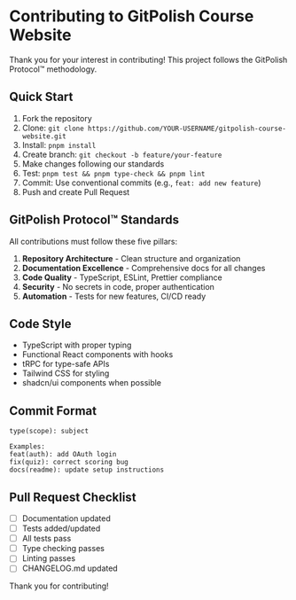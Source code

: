 # Contributing to GitPolish Course Website

Thank you for your interest in contributing! This project follows the GitPolish Protocol™ methodology.

## Quick Start

1. Fork the repository
2. Clone: `git clone https://github.com/YOUR-USERNAME/gitpolish-course-website.git`
3. Install: `pnpm install`
4. Create branch: `git checkout -b feature/your-feature`
5. Make changes following our standards
6. Test: `pnpm test && pnpm type-check && pnpm lint`
7. Commit: Use conventional commits (e.g., `feat: add new feature`)
8. Push and create Pull Request

## GitPolish Protocol™ Standards

All contributions must follow these five pillars:

1. **Repository Architecture** - Clean structure and organization
2. **Documentation Excellence** - Comprehensive docs for all changes
3. **Code Quality** - TypeScript, ESLint, Prettier compliance
4. **Security** - No secrets in code, proper authentication
5. **Automation** - Tests for new features, CI/CD ready

## Code Style

- TypeScript with proper typing
- Functional React components with hooks
- tRPC for type-safe APIs
- Tailwind CSS for styling
- shadcn/ui components when possible

## Commit Format

```
type(scope): subject

Examples:
feat(auth): add OAuth login
fix(quiz): correct scoring bug
docs(readme): update setup instructions
```

## Pull Request Checklist

- [ ] Documentation updated
- [ ] Tests added/updated
- [ ] All tests pass
- [ ] Type checking passes
- [ ] Linting passes
- [ ] CHANGELOG.md updated

Thank you for contributing!
